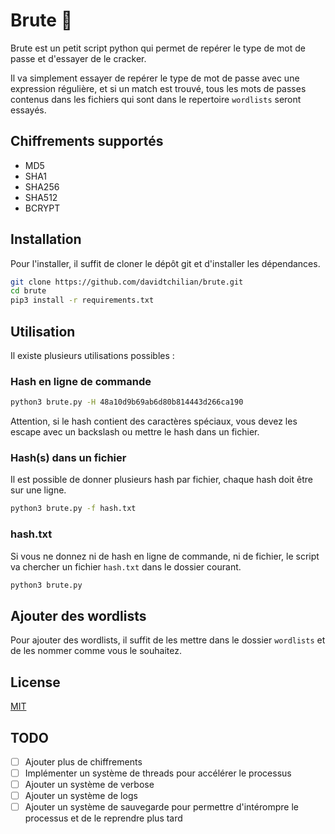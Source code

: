 # Brute 👊

Brute est un petit script python qui permet de repérer le type de mot de passe et d'essayer de le cracker.

Il va simplement essayer de repérer le type de mot de passe avec une expression régulière, et si un match est trouvé, tous les mots de passes contenus dans les fichiers qui sont dans le repertoire `wordlists` seront essayés.

## Chiffrements supportés

- MD5
- SHA1
- SHA256
- SHA512
- BCRYPT


## Installation

Pour l'installer, il suffit de cloner le dépôt git et d'installer les dépendances.

```bash
git clone https://github.com/davidtchilian/brute.git
cd brute
pip3 install -r requirements.txt
```

## Utilisation

Il existe plusieurs utilisations possibles : 

### Hash en ligne de commande

```bash
python3 brute.py -H 48a10d9b69ab6d80b814443d266ca190
```

Attention, si le hash contient des caractères spéciaux, vous devez les escape avec un backslash ou mettre le hash dans un fichier.

### Hash(s) dans un fichier

Il est possible de donner plusieurs hash par fichier, chaque hash doit être sur une ligne.

```bash
python3 brute.py -f hash.txt
```

### hash.txt

Si vous ne donnez ni de hash en ligne de commande, ni de fichier, le script va chercher un fichier `hash.txt` dans le dossier courant.

```bash
python3 brute.py
```

## Ajouter des wordlists

Pour ajouter des wordlists, il suffit de les mettre dans le dossier `wordlists` et de les nommer comme vous le souhaitez.


## License

[MIT](https://choosealicense.com/licenses/mit/)


## TODO

- [ ] Ajouter plus de chiffrements
- [ ] Implémenter un système de threads pour accélérer le processus
- [ ] Ajouter un système de verbose
- [ ] Ajouter un système de logs
- [ ] Ajouter un système de sauvegarde pour permettre d'intérompre le processus et de le reprendre plus tard 